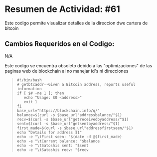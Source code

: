 # Resumen de Actividad: #61
Este codigo permite visualizar detalles de la direccion dwe cartera de bitcoin

## Cambios Requeridos en el Codigo:
N/A

Este codigo se encuentra obsoleto debido a las "optimizaciones" de las paginas web de blockchain al no manejar id's ni direcciones
>```shell
>#!/bin/bash
># getbtcaddr--Given a Bitcoin address, reports useful information
>if [ $# -ne 1 ]; then
>    echo "Usage: $0 <address>"
>    exit 1
>fi
>base_url="https://blockchain.info/q/"
>balance=$(curl -s $base_url"addressbalance/"$1)
>recv=$(curl -s $base_url"getreceivedbyaddress/"$1)
>sent=$(curl -s $base_url"getsentbyaddress/"$1)
>first_made=$(curl -s $base_url"addressfirstseen/"$1)
>echo "Details for address $1"
>echo -e "\tFirst seen: "$(date -d @$first_made)
>echo -e "\tCurrent balance: "$balance
>echo -e "\tSatoshis sent: "$sent
>echo -e "\tSatoshis recv: "$recv
>```